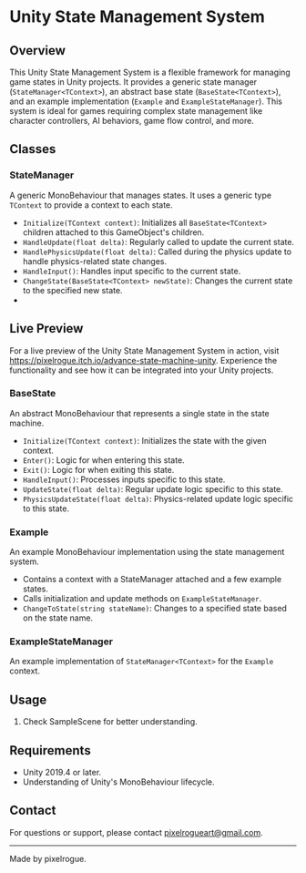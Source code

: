 # Unity State Management System

## Overview
This Unity State Management System is a flexible framework for managing game states in Unity projects. It provides a generic state manager (`StateManager<TContext>`), an abstract base state (`BaseState<TContext>`), and an example implementation (`Example` and `ExampleStateManager`). This system is ideal for games requiring complex state management like character controllers, AI behaviors, game flow control, and more.

## Classes

### StateManager<TContext>
A generic MonoBehaviour that manages states. It uses a generic type `TContext` to provide a context to each state. 

- `Initialize(TContext context)`: Initializes all `BaseState<TContext>` children attached to this GameObject's children.
- `HandleUpdate(float delta)`: Regularly called to update the current state.
- `HandlePhysicsUpdate(float delta)`: Called during the physics update to handle physics-related state changes.
- `HandleInput()`: Handles input specific to the current state.
- `ChangeState(BaseState<TContext> newState)`: Changes the current state to the specified new state.
- 
## Live Preview
For a live preview of the Unity State Management System in action, visit https://pixelrogue.itch.io/advance-state-machine-unity. Experience the functionality and see how it can be integrated into your Unity projects.


### BaseState<TContext>
An abstract MonoBehaviour that represents a single state in the state machine. 

- `Initialize(TContext context)`: Initializes the state with the given context.
- `Enter()`: Logic for when entering this state.
- `Exit()`: Logic for when exiting this state.
- `HandleInput()`: Processes inputs specific to this state.
- `UpdateState(float delta)`: Regular update logic specific to this state.
- `PhysicsUpdateState(float delta)`: Physics-related update logic specific to this state.

### Example
An example MonoBehaviour implementation using the state management system. 

- Contains a context with a StateManager attached and a few example states.
- Calls initialization and update methods on `ExampleStateManager`.
- `ChangeToState(string stateName)`: Changes to a specified state based on the state name.

### ExampleStateManager
An example implementation of `StateManager<TContext>` for the `Example` context.

## Usage
1. Check SampleScene for better understanding.

## Requirements
- Unity 2019.4 or later.
- Understanding of Unity's MonoBehaviour lifecycle.


## Contact
For questions or support, please contact pixelrogueart@gmail.com.

---
Made by pixelrogue.
